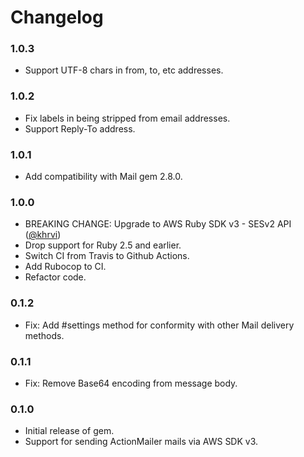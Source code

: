 # Changelog

### 1.0.3

- Support UTF-8 chars in from, to, etc addresses.

### 1.0.2

- Fix labels in being stripped from email addresses.
- Support Reply-To address.

### 1.0.1

- Add compatibility with Mail gem 2.8.0.

### 1.0.0

- BREAKING CHANGE: Upgrade to AWS Ruby SDK v3 - SESv2 API ([@khrvi](https://github.com/khrvi))
- Drop support for Ruby 2.5 and earlier.
- Switch CI from Travis to Github Actions.
- Add Rubocop to CI.
- Refactor code.

### 0.1.2

- Fix: Add #settings method for conformity with other Mail delivery methods.

### 0.1.1

- Fix: Remove Base64 encoding from message body.

### 0.1.0

- Initial release of gem.
- Support for sending ActionMailer mails via AWS SDK v3.
